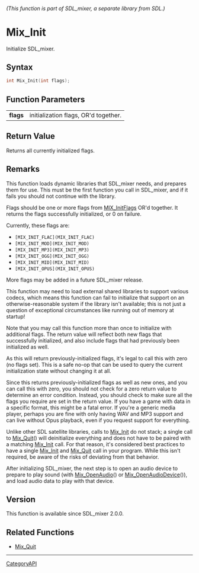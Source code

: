###### (This function is part of SDL_mixer, a separate library from SDL.)
# Mix_Init

Initialize SDL_mixer.

## Syntax

```c
int Mix_Init(int flags);

```

## Function Parameters

|               |                                      |
| ------------- | ------------------------------------ |
| **flags**     | initialization flags, OR'd together. |

## Return Value

Returns all currently initialized flags.

## Remarks

This function loads dynamic libraries that SDL_mixer needs, and prepares
them for use. This must be the first function you call in SDL_mixer, and if
it fails you should not continue with the library.

Flags should be one or more flags from [MIX_InitFlags](MIX_InitFlags) OR'd
together. It returns the flags successfully initialized, or 0 on failure.

Currently, these flags are:

- `[MIX_INIT_FLAC](MIX_INIT_FLAC)`
- `[MIX_INIT_MOD](MIX_INIT_MOD)`
- `[MIX_INIT_MP3](MIX_INIT_MP3)`
- `[MIX_INIT_OGG](MIX_INIT_OGG)`
- `[MIX_INIT_MID](MIX_INIT_MID)`
- `[MIX_INIT_OPUS](MIX_INIT_OPUS)`

More flags may be added in a future SDL_mixer release.

This function may need to load external shared libraries to support various
codecs, which means this function can fail to initialize that support on an
otherwise-reasonable system if the library isn't available; this is not
just a question of exceptional circumstances like running out of memory at
startup!

Note that you may call this function more than once to initialize with
additional flags. The return value will reflect both new flags that
successfully initialized, and also include flags that had previously been
initialized as well.

As this will return previously-initialized flags, it's legal to call this
with zero (no flags set). This is a safe no-op that can be used to query
the current initialization state without changing it at all.

Since this returns previously-initialized flags as well as new ones, and
you can call this with zero, you should not check for a zero return value
to determine an error condition. Instead, you should check to make sure all
the flags you require are set in the return value. If you have a game with
data in a specific format, this might be a fatal error. If you're a generic
media player, perhaps you are fine with only having WAV and MP3 support and
can live without Opus playback, even if you request support for everything.

Unlike other SDL satellite libraries, calls to [Mix_Init](Mix_Init) do not
stack; a single call to [Mix_Quit](Mix_Quit)() will deinitialize everything
and does not have to be paired with a matching [Mix_Init](Mix_Init) call.
For that reason, it's considered best practices to have a single
[Mix_Init](Mix_Init) and [Mix_Quit](Mix_Quit) call in your program. While
this isn't required, be aware of the risks of deviating from that behavior.

After initializing SDL_mixer, the next step is to open an audio device to
prepare to play sound (with [Mix_OpenAudio](Mix_OpenAudio)() or
[Mix_OpenAudioDevice](Mix_OpenAudioDevice)()), and load audio data to play
with that device.

## Version

This function is available since SDL_mixer 2.0.0.

## Related Functions

* [Mix_Quit](Mix_Quit)

----
[CategoryAPI](CategoryAPI)

